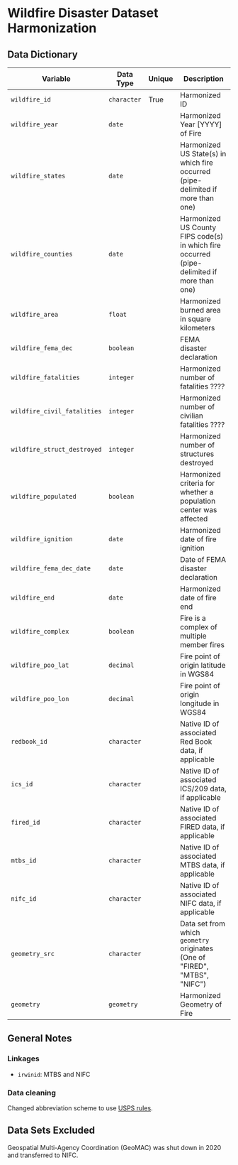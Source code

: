 # Wildfire Disaster Dataset Harmonization

## Data Dictionary

| Variable      | Data Type     | Unique | Description|
| ------------- | ------------- | -------| ---------- | 
`wildfire_id` | `character` | True | Harmonized ID | 
`wildfire_year` | `date` | | Harmonized Year [YYYY] of Fire |
`wildfire_states` | `date` | | Harmonized US State(s) in which fire occurred (pipe-delimited if more than one) |
`wildfire_counties` | `date` | | Harmonized US County FIPS code(s) in which fire occurred (pipe-delimited if more than one) |
`wildfire_area` | `float` | | Harmonized burned area in square kilometers |
`wildfire_fema_dec` | `boolean` | |  FEMA disaster declaration |
`wildfire_fatalities` | `integer` | |  Harmonized number of fatalities ???? |
`wildfire_civil_fatalities` | `integer` | |  Harmonized number of civilian fatalities ???? |
`wildfire_struct_destroyed` | `integer` | |  Harmonized number of structures destroyed |
`wildfire_populated` | `boolean` | |  Harmonized criteria for whether a population center was affected |
`wildfire_ignition` | `date` | | Harmonized date of fire ignition | 
`wildfire_fema_dec_date` | `date` | | Date of FEMA disaster declaration | 
`wildfire_end` | `date` | | Harmonized date of fire end |
`wildfire_complex` | `boolean` | | Fire is a complex of multiple member fires |
`wildfire_poo_lat` | `decimal` | | Fire point of origin latitude in WGS84 |
`wildfire_poo_lon` | `decimal` | | Fire point of origin longitude in WGS84 |
`redbook_id` | `character` | | Native ID of associated Red Book data, if applicable | 
`ics_id` | `character` | | Native ID of associated ICS/209 data, if applicable | 
`fired_id` | `character` | | Native ID of associated FIRED data, if applicable | 
`mtbs_id` | `character` | | Native ID of associated MTBS data, if applicable | 
`nifc_id` | `character` | | Native ID of associated NIFC data, if applicable | 
`geometry_src`| `character` | | Data set from which `geometry` originates (One of "FIRED", "MTBS", "NIFC") | 
`geometry` | `geometry` | | Harmonized Geometry of Fire |


## General Notes

### Linkages

* `irwinid`: MTBS and NIFC

### Data cleaning

Changed abbreviation scheme to use [USPS rules](https://pe.usps.com/text/pub28/28apc_002.htm?_gl=1*1tbn36t*_gcl_au*NTMxMDc4MjUzLjE3MTg3NDkxMTQ.*_ga*NjkzNzQyODM0LjE3MTA4NjczMzQ.*_ga_3NXP3C8S9V*MTcxODc0OTExMy43LjEuMTcxODc0OTY2Ni4wLjAuMA..). 


## Data Sets Excluded

Geospatial Multi-Agency Coordination (GeoMAC) was shut down in 2020 and transferred to NIFC. 
